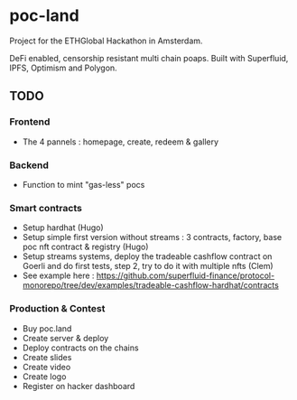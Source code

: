 # poc-land

Project for the ETHGlobal Hackathon in Amsterdam.

DeFi enabled, censorship resistant multi chain poaps. Built with Superfluid, IPFS, Optimism and Polygon.   

## TODO 

### Frontend
- The 4 pannels : homepage, create, redeem & gallery

### Backend
- Function to mint "gas-less" pocs

### Smart contracts
- Setup hardhat (Hugo)
- Setup simple first version without streams : 3 contracts, factory, base poc nft contract & registry (Hugo)
- Setup streams systems, deploy the tradeable cashflow contract on Goerli and do first tests, step 2, try to do it with multiple nfts (Clem) 
- See example here : https://github.com/superfluid-finance/protocol-monorepo/tree/dev/examples/tradeable-cashflow-hardhat/contracts

### Production & Contest
- Buy poc.land
- Create server & deploy
- Deploy contracts on the chains
- Create slides
- Create video
- Create logo
- Register on hacker dashboard


  


